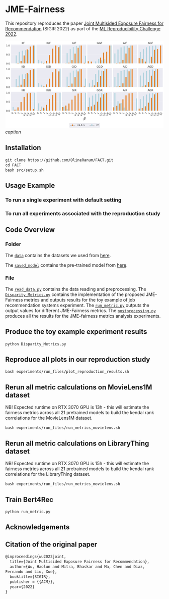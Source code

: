 # JME-Fairness

This repository reproduces the paper [Joint Multisided Exposure Fairness for Recommendation](https://arxiv.org/abs/2205.00048) (SIGIR 2022) as part of the [ML Reproducibility Challenge 2022](https://paperswithcode.com/rc2022).

![Title](Figures/Figure_5.png)
*caption*

## Installation

``` Installing and configuring repo
git clone https://github.com/OlineRanum/FACT.git
cd FACT
bash src/setup.sh
```

## Usage Example

### To run a single experiment with default setting

### To run all experiments associated with the reproduction study 

## Code Overview
### Folder
The [`data`](./data) contains the datasets we used from [here](https://grouplens.org/datasets/movielens/).

The [`saved_model`](./saved_model) contains the pre-trained model from [here](https://github.com/dvalcarce/evalMetrics).

### File
The [`read_data.py`](./read_data.py) contains the data reading and preprocessing.
The [`Disparity_Metrics.py`](./Disparity_Metrics.py) contains the implementation of the proposed JME-Fairness metrics and outputs results for the toy example of job recommendation systems experiment.
The [`run_metric.py`](./run_metric.py) outputs the output values for different JME-Fairness metrics.
The [`postprocessing.py`](./postprocessing.py) produces all the results for the JME-fairness metrics analysis experiments.




## Produce the toy example experiment results
```
python Disparity_Metrics.py
```
## Reproduce all plots in our reproduction study
```
bash experiments/run_files/plot_reproduction_results.sh
```
## Rerun all metric calculations on MovieLens1M dataset
NB! Expected runtime on RTX 3070 GPU is 13h - this will estimate the fairness metrics across all 21 pretrained models to build the kendal rank correlations for the MovieLens1M dataset. 

```
bash experiments/run_files/run_metrics_movielens.sh
```

## Rerun all metric calculations on LibraryThing dataset
NB! Expected runtime on RTX 3070 GPU is 15h - this will estimate the fairness metrics across all 21 pretrained models to build the kendal rank correlations for the LibraryThing dataset. 

```
bash experiments/run_files/run_metrics_movielens.sh
```

## Train Bert4Rec
```
python run_metric.py
```

## Acknowledgements



## Citation of the original paper
```
@inproceedings{wu2022joint,
  title={Joint Multisided Exposure Fairness for Recommendation},
  author={Wu, Haolun and Mitra, Bhaskar and Ma, Chen and Diaz, Fernando and Liu, Xue},
  booktitle={SIGIR},
  publisher = {{ACM}},
  year={2022}
}
```

